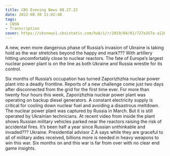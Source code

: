 ```yaml
---
title: CBS Evening News 08.27.22
date: 2022-08-30 11:02:48
tags:
- CBSN
- Transcription
cover: https://cbsnews1.cbsistatic.com/hub/i/r/2019/04/01/727e357a-a126-4138-a2c5-4d3222669d57/thumbnail/640x360/3ff2761028dc5c65cc4f07acd54bcd5c/cbsn2-logo-1920x1080.jpg
---
```

A new, even more dangerous phase of Russia’s invasion of Ukraine is taking hold as the war stretches beyond the happy end mark??? With artillery hitting uncomfortably close to nuclear reactors. The fate of Europe’s largest nuclear power plant is on the line as both Ukraine and Russia wrestle for its control. 

Six months of Russia’s occupation has turned  Zaporizhzhia nuclear power plant into a deadly frontline. Reports of a new challenge come just two days after disconnected from the grid for the first time ever. For more than twenty four hours this week, Zaporizhzhia nuclear power plant was operating on backup diesel generators. A constant electricity supply is critical for cooling down nuclear fuel and avoiding a disastrous meltdown. The nuclear power plant was captured by Russia in March. But it is still operated by Ukrainian technicians. At recent video from inside the plant shows Russian military vehicles parked near the reactors raising the risk of accidental fires. It’s been half a year since Russian unthinkable and invaded??? Ukraine. Presidential advisor Z.A says while they are graceful to all of military aides received, billions more is needed in heavy weapons to win this war. Six months on and this war is far from over with no clear end game insights. 
